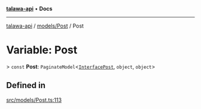 [**talawa-api**](../../../README.md) • **Docs**

***

[talawa-api](../../../modules.md) / [models/Post](../README.md) / Post

# Variable: Post

\> `const` **Post**: `PaginateModel`\<[`InterfacePost`](../interfaces/InterfacePost.md), `object`, `object`\>

## Defined in

[src/models/Post.ts:113](https://github.com/PalisadoesFoundation/talawa-api/blob/790ab2939a7c80eb0ff31afd318f8889a001f225/src/models/Post.ts#L113)
